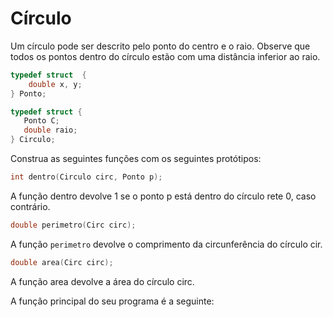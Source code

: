 # Círculo

Um círculo pode ser descrito pelo ponto  do centro e o raio. Observe que todos os pontos dentro do círculo estão com uma distância inferior ao raio.  

```C
typedef struct  {
    double x, y;
} Ponto;

typedef struct {
   Ponto C;
   double raio; 
} Circulo;
```

Construa as seguintes funções com os seguintes protótipos:

```C
int dentro(Circulo circ, Ponto p);
```

A função dentro devolve 1 se o ponto p está dentro do círculo rete 0, caso contrário.

```C
double perimetro(Circ circ);
```
A função `perimetro` devolve o comprimento da circunferência do círculo cir.

```C
double area(Circ circ);
```
A função area devolve a área do círculo circ.


A função principal do seu programa é a seguinte:

```C
```






